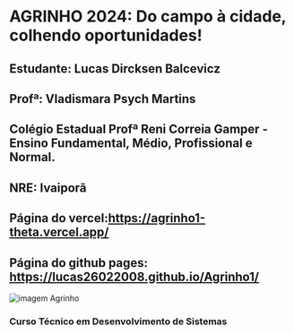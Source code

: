 # **AGRINHO 2024: Do campo à cidade, colhendo oportunidades!**
## Estudante: Lucas Dircksen Balcevicz
## Profª: Vladismara Psych Martins
## Colégio Estadual Profª Reni Correia Gamper - Ensino Fundamental, Médio, Profissional e Normal.
## NRE: Ivaiporã
## Página do vercel:https://agrinho1-theta.vercel.app/
## Página do github pages: https://lucas26022008.github.io/Agrinho1/
![imagem Agrinho](https://www.google.com/url?sa=i&url=https%3A%2F%2Fwww.sistemafaep.org.br%2Fagrinho%2F&psig=AOvVaw27C3JVKPOrKWJar__2X36G&ust=1723140051638000&source=images&cd=vfe&opi=89978449&ved=0CBEQjRxqFwoTCNDyx4e744cDFQAAAAAdAAAAABAJ)




### Curso Técnico em Desenvolvimento de Sistemas
